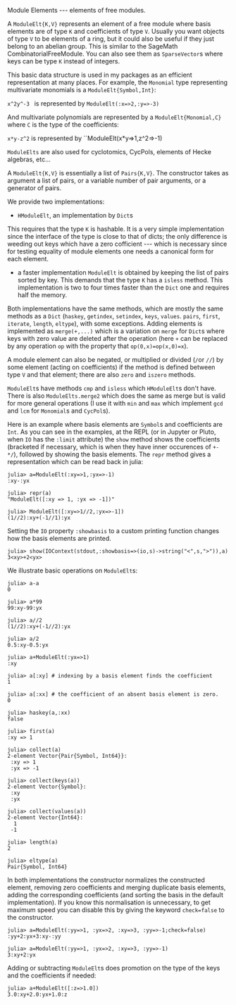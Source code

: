 Module Elements --- elements of free modules.

A  `ModuleElt{K,V}`  represents  an  element  of  a free module where basis
elements  are of type  `K` and coefficients  of type `V`.  Usually you want
objects  of type `V` to be elements of  a ring, but it could also be useful
if  they just belong to  an abelian group. This  is similar to the SageMath
CombinatorialFreeModule.  You can  also see  them as  `SparseVector`s where
keys can be type `K` instead of integers.

This  basic  data  structure  is  used  in  my  packages  as  an  efficient
representation   at  many   places.  For   example,  the   `Monomial`  type
representing multivariate monomials is a `ModuleElt{Symbol,Int}`:

`x^2y^-3 ` is represented by `ModuleElt(:x=>2,:y=>-3)`

And  multivariate polynomials are  represented by a `ModuleElt{Monomial,C}`
where `C` is the type of the coefficients:

`x*y-z^2` is represented by ``ModuleElt(x*y=>1,z^2=>-1)

`ModuleElts`  are  also  used  for  cyclotomics, CycPols, elements of Hecke
algebras, etc…

A  `ModuleElt{K,V}` is essentially a  list of `Pairs{K,V}`. The constructor
takes  as argument a list of pairs, or a variable number of pair arguments,
or a generator of pairs.

We provide two implementations:

  - `HModuleElt`, an implementation by `Dict`s 

This  requires  that  the  type  `K`  is  hashable.  It  is  a  very simple
implementation  since the interface of the type  is close to that of dicts;
the  only difference is weeding  out keys which have  a zero cofficient ---
which  is necessary since for testing equality of module elements one needs
a canonical form for each element.

-  a faster implementation  `ModuleElt` is obtained  by keeping the list of
pairs  sorted by key. This demands that the type `K` has a `isless` method.
This  implementation is two  to four times  faster than the  `Dict` one and
requires half the memory.

Both  implementations  have  the  same  methods,  which are mostly the same
methods  as a  `Dict` (`haskey`,  `getindex`, `setindex`, `keys`, `values`.
`pairs`,  `first`,  `iterate`,  `length`,  `eltype`), with some exceptions.
Adding  elements is implemented  as `merge(+,...)` which  is a variation on
`merge`  for  `Dict`s  where  keys  with  zero  value are deleted after the
operation (here `+` can be replaced by any operation `op` with the property
that `op(0,x)=op(x,0)=x`).

A module element can also be negated, or multiplied or divided (`/`or `//`)
by  some element (acting on coefficients)  if the method is defined between
type `V` and that element; there are also `zero` and `iszero` methods.

`ModuleElt`s  have  methods  `cmp`  and  `isless` which `HModuleElt`s don't
have. There is also `ModuleElts.merge2` which does the same as merge but is
valid  for more  general operations  (I use  it with  `min` and `max` which
implement `gcd` and `lcm` for `Monomial`s and `CycPol`s).

Here  is an example where basis elements are `Symbol`s and coefficients are
`Int`. As you can see in the examples, at the REPL (or in Jupyter or Pluto,
when  `IO`  has  the  `:limit`  attribute)  the  `show`  method  shows  the
coefficients  (bracketed  if  necessary,  which  is  when  they  have inner
occurences  of `+-*/`), followed by showing  the basis elements. The `repr`
method gives a representation which can be read back in julia:

```julia-repl
julia> a=ModuleElt(:xy=>1,:yx=>-1)
:xy-:yx

julia> repr(a)
"ModuleElt([:xy => 1, :yx => -1])"

julia> ModuleElt([:xy=>1//2,:yx=>-1])
(1//2):xy+(-1//1):yx
```

Setting  the  `IO`  property  `:showbasis`  to  a  custom printing function
changes how the basis elements are printed.

```julia-rep1
julia> show(IOContext(stdout,:showbasis=>(io,s)->string("<",s,">")),a)
3<xy>+2<yx>
```
We illustrate basic operations on `ModuleElt`s:

```julia-repl
julia> a-a
0

julia> a*99
99:xy-99:yx

julia> a//2
(1//2):xy+(-1//2):yx

julia> a/2
0.5:xy-0.5:yx

julia> a+ModuleElt(:yx=>1)
:xy

julia> a[:xy] # indexing by a basis element finds the coefficient
1

julia> a[:xx] # the coefficient of an absent basis element is zero.
0

julia> haskey(a,:xx)
false

julia> first(a)
:xy => 1

julia> collect(a)
2-element Vector{Pair{Symbol, Int64}}:
 :xy => 1
 :yx => -1

julia> collect(keys(a))
2-element Vector{Symbol}:
 :xy
 :yx

julia> collect(values(a))
2-element Vector{Int64}:
  1
 -1

julia> length(a)
2

julia> eltype(a)
Pair{Symbol, Int64}
```

In both implementations the constructor normalizes the constructed element,
removing zero coefficients and merging duplicate basis elements, adding the
corresponding   coefficients  (and   sorting  the   basis  in  the  default
implementation).  If  you  know  this  normalisation is unnecessary, to get
maximum  speed you can disable this  by giving the keyword `check=false` to
the constructor.

```julia-repl
julia> a=ModuleElt(:yy=>1, :yx=>2, :xy=>3, :yy=>-1;check=false)
:yy+2:yx+3:xy-:yy

julia> a=ModuleElt(:yy=>1, :yx=>2, :xy=>3, :yy=>-1)
3:xy+2:yx
```

Adding  or subtracting `ModuleElt`s does promotion  on the type of the keys
and the coefficients if needed:

```julia-repl
julia> a+ModuleElt([:z=>1.0])
3.0:xy+2.0:yx+1.0:z
```
